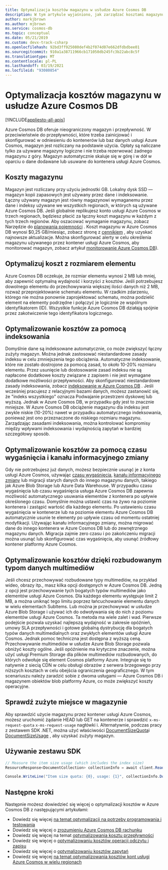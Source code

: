 ```yaml
---
title: Optymalizacja kosztów magazynu w usłudze Azure Cosmos DB
description: W tym artykule wyjaśniono, jak zarządzać kosztami magazynu dla danych przechowywanych w Azure Cosmos DB
author: markjbrown
ms.author: mjbrown
ms.service: cosmos-db
ms.topic: conceptual
ms.date: 05/21/2019
ms.custom: devx-track-csharp
ms.openlocfilehash: 92bd3ff925080def4b2f074d07e662dfdbdbee01
ms.sourcegitcommit: 910a1a38711966cb171050db245fc3b22abc8c5f
ms.translationtype: MT
ms.contentlocale: pl-PL
ms.lasthandoff: 03/19/2021
ms.locfileid: "93080854"
---
```

# <a name="optimize-storage-cost-in-azure-cosmos-db"></a>Optymalizacja kosztów magazynu w usłudze Azure Cosmos DB
[!INCLUDE[appliesto-all-apis](includes/appliesto-all-apis.md)]

Azure Cosmos DB oferuje nieograniczony magazyn i przepływność. W przeciwieństwie do przepływności, które trzeba zainicjować i skonfigurować w odniesieniu do kontenerów lub baz danych usługi Azure Cosmos, magazyn jest rozliczany na podstawie użycia. Opłaty są naliczane tylko za używane magazyny logiczne i nie trzeba rezerwować żadnego magazynu z góry. Magazyn automatycznie skaluje się w górę i w dół w oparciu o dane dodawane lub usuwane do kontenera usługi Azure Cosmos.

## <a name="storage-cost"></a>Koszty magazynu

Magazyn jest rozliczany przy użyciu jednostki GB. Lokalny dysk SSD — magazyn kopii zapasowych jest używany przez dane i indeksowanie. Łączny używany magazyn jest równy magazynowi wymaganemu przez dane i indeksy używane we wszystkich regionach, w których są używane Azure Cosmos DB. Jeśli globalnie replikujesz konto usługi Azure Cosmos w trzech regionach, będziesz płacić za łączny koszt magazynu w każdym z tych trzech regionów. Aby oszacować wymaganie magazynu, zobacz Narzędzie do [planowania pojemności](https://www.documentdb.com/capacityplanner) . Koszt magazynu w Azure Cosmos DB wynosi $0,25 GB/miesiąc, zobacz stronę z [cennikiem](https://azure.microsoft.com/pricing/details/cosmos-db/) , aby uzyskać najnowsze aktualizacje. Można skonfigurować alerty w celu określenia magazynu używanego przez kontener usługi Azure Cosmos, aby monitorować magazyn, zobacz artykuł [monitorowanie Azure Cosmos DB](./monitor-cosmos-db.md)).

## <a name="optimize-cost-with-item-size"></a>Optymalizuj koszt z rozmiarem elementu

Azure Cosmos DB oczekuje, że rozmiar elementu wynosi 2 MB lub mniej, aby zapewnić optymalną wydajność i korzyści z kosztów. Jeśli potrzebujesz dowolnego elementu do przechowywania większej ilości danych niż 2 MB, rozważ przeprojektowanie schematu elementu. W rzadkim zdarzeniu, którego nie można ponownie zaprojektować schematu, można podzielić element na elementy podrzędne i połączyć je logicznie ze wspólnym identyfikatorem (ID). Wszystkie funkcje Azure Cosmos DB działają spójnie przez zakotwiczenie tego identyfikatora logicznego.

## <a name="optimize-cost-with-indexing"></a>Optymalizowanie kosztów za pomocą indeksowania

Domyślnie dane są indeksowane automatycznie, co może zwiększyć łączny zużyty magazyn. Można jednak zastosować niestandardowe zasady indeksu w celu zmniejszenia tego obciążenia. Automatyczne indeksowanie, które nie zostało dostrojone za pomocą zasad, to około 10-20% rozmiaru elementu. Przez usunięcie lub dostosowanie zasad indeksu nie są napłacone dodatkowe koszty związane z zapisem i nie jest wymagane dodatkowe możliwości przepływności. Aby skonfigurować niestandardowe zasady indeksowania, zobacz [indeksowanie w Azure Cosmos DB](index-policy.md) . Jeśli wcześniej pracujesz z relacyjnymi bazami danych, możesz zastanowić się, że "indeks wszystkiego" oznacza Podwajanie przestrzeni dyskowej lub wyższą. Jednak w Azure Cosmos DB, w przypadku gdy jest to znacznie mniejsze. W Azure Cosmos DB obciążenie magazynu dla indeksu jest zwykle niskie (10-20%) nawet w przypadku automatycznego indeksowania, ponieważ jest ono przeznaczone do niskiego rozmiaru magazynu. Zarządzając zasadami indeksowania, można kontrolować kompromisy między wpływami indeksowania i wydajnością zapytań w bardziej szczegółowy sposób.

## <a name="optimize-cost-with-time-to-live-and-change-feed"></a>Optymalizowanie kosztów za pomocą czasu wygaśnięcia i kanału informacyjnego zmiany

Gdy nie potrzebujesz już danych, możesz bezpiecznie usunąć je z konta usługi Azure Cosmos, używając [czasu wygaśnięcia](time-to-live.md), [kanału informacyjnego zmiany](change-feed.md) lub migracji starych danych do innego magazynu danych, takiego jak Azure Blob Storage lub Azure Data Warehouse. W przypadku czasu wygaśnięcia lub czasu wygaśnięcia usługa Azure Cosmos DB zapewnia możliwość automatycznego usuwania elementów z kontenera po upływie określonego czasu. Domyślnie można ustawić czas na żywo na poziomie kontenera i zastąpić wartość dla każdego elementu. Po ustawieniu czasu wygaśnięcia w kontenerze lub na poziomie elementu Azure Cosmos DB automatycznie usunie te elementy po upływie czasu od momentu ostatniej modyfikacji. Używając kanału informacyjnego zmiany, można migrować dane do innego kontenera w Azure Cosmos DB lub do zewnętrznego magazynu danych. Migracja zajmie zero czasu i po zakończeniu migracji można usunąć lub skonfigurować czas wygaśnięcia, aby usunąć źródłowy kontener platformy Azure Cosmos.

## <a name="optimize-cost-with-rich-media-data-types"></a>Optymalizowanie kosztów dzięki rozbudowanym typom danych multimediów 

Jeśli chcesz przechowywać rozbudowane typy multimediów, na przykład wideo, obrazy itp., masz kilka opcji dostępnych w Azure Cosmos DB. Jedną z opcji jest przechowywanie tych bogatych typów multimediów jako elementów usługi Azure Cosmos. Dla każdego elementu występuje limit 2 MB, a można uniknąć tego limitu poprzez łańcuchowanie elementu danych w wielu elementach SubItems. Lub można je przechowywać w usłudze Azure Blob Storage i używać ich do odwoływania się do nich z poziomu elementów usługi Azure Cosmos. Ta metoda ma wiele zalet i wad. Pierwsze podejście pozwala uzyskać najlepszą wydajność w zakresie opóźnień, umowy SLA przepływności i gotowe globalną dystrybucję dla bogatych typów danych multimedialnych oraz zwykłych elementów usługi Azure Cosmos. Jednak pomoc techniczna jest dostępna z wyższą ceną. Przechowywanie multimediów w usłudze Azure Blob Storage pozwala obniżyć koszty ogólne. Jeśli opóźnienie ma krytyczne znaczenie, można użyć usługi Premium Storage dla plików multimediów rozbudowanych, do których odwołuje się element Cosmos platformy Azure. Integruje się to natywnie z siecią CDN w celu obsługi obrazów z serwera brzegowego przy niższych kosztach w celu obejścia ograniczenia geograficznego. W tym scenariuszu należy zaradzić sobie z dwoma usługami — Azure Cosmos DB i magazynem obiektów blob platformy Azure, co może zwiększyć koszty operacyjne. 

## <a name="check-storage-consumed"></a>Sprawdź zużyte miejsce w magazynie

Aby sprawdzić użycie magazynu przez kontener usługi Azure Cosmos, możesz uruchomić żądanie HEAD lub GET na kontenerze i sprawdzić `x-ms-request-quota` `x-ms-request-usage` nagłówki i. Alternatywnie, podczas pracy z zestawem SDK .NET, można użyć właściwości [DocumentSizeQuota](/previous-versions/azure/dn850325(v%3Dazure.100))i [DocumentSizeUsage](/previous-versions/azure/dn850324(v=azure.100)) , aby uzyskać zużyty magazyn.

## <a name="using-sdk"></a>Używanie zestawu SDK

```csharp
// Measure the item size usage (which includes the index size)
ResourceResponse<DocumentCollection> collectionInfo = await client.ReadDocumentCollectionAsync(UriFactory.CreateDocumentCollectionUri("db", "coll"));   

Console.WriteLine("Item size quota: {0}, usage: {1}", collectionInfo.DocumentQuota, collectionInfo.DocumentUsage);
```

## <a name="next-steps"></a>Następne kroki

Następnie możesz dowiedzieć się więcej o optymalizacji kosztów w Azure Cosmos DB z następującymi artykułami:

* Dowiedz się więcej [na temat optymalizacji na potrzeby programowania i testowania](optimize-dev-test.md)
* Dowiedz się więcej o [zrozumieniu Azure Cosmos DB rachunku](understand-your-bill.md)
* Dowiedz się więcej na temat [optymalizowania kosztu przepływności](optimize-cost-throughput.md)
* Dowiedz się więcej o [optymalizowaniu kosztów operacji odczytu i zapisu](optimize-cost-reads-writes.md)
* Dowiedz się więcej o [optymalizowaniu kosztów zapytań](./optimize-cost-reads-writes.md)
* Dowiedz się więcej [na temat optymalizowania kosztów kont usługi Azure Cosmos w wielu regionach](optimize-cost-regions.md)
